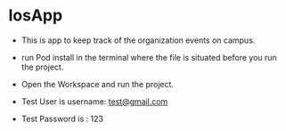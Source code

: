 # IosApp
* This is app to keep track of the organization events on campus.
* run Pod install in the terminal where the file is situated before you run the project.
* Open the Workspace and run the project.

* Test User is username: test@gmail.com
* Test Password is : 123
